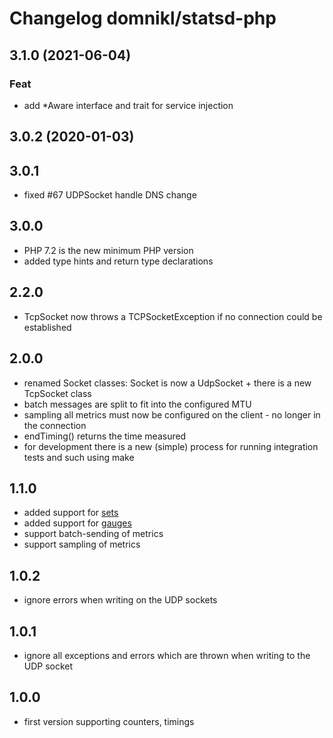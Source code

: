 # Changelog domnikl/statsd-php

## 3.1.0 (2021-06-04)

### Feat

- add *Aware interface and trait for service injection

## 3.0.2 (2020-01-03)

## 3.0.1

* fixed #67 UDPSocket handle DNS change

## 3.0.0

* PHP 7.2 is the new minimum PHP version
* added type hints and return type declarations

## 2.2.0

* TcpSocket now throws a TCPSocketException if no connection could be established

## 2.0.0

* renamed Socket classes: Socket is now a UdpSocket + there is a new TcpSocket class
* batch messages are split to fit into the configured MTU
* sampling all metrics must now be configured on the client - no longer in the connection
* endTiming() returns the time measured
* for development there is a new (simple) process for running integration tests and such using make

## 1.1.0

* added support for [sets](https://github.com/etsy/statsd/blob/master/docs/metric_types.md#sets)
* added support for [gauges](https://github.com/etsy/statsd/blob/master/docs/metric_types.md#gauges)
* support batch-sending of metrics
* support sampling of metrics

## 1.0.2

* ignore errors when writing on the UDP sockets

## 1.0.1

* ignore all exceptions and errors which are thrown when writing to the UDP socket

## 1.0.0

* first version supporting counters, timings
